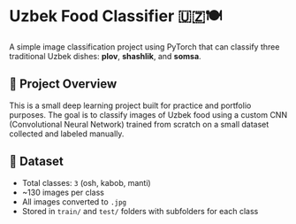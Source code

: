 
# Uzbek Food Classifier 🇺🇿🍽️

A simple image classification project using PyTorch that can classify three traditional Uzbek dishes: **plov**, **shashlik**, and **somsa**.

## 📌 Project Overview

This is a small deep learning project built for practice and portfolio purposes. The goal is to classify images of Uzbek food using a custom CNN (Convolutional Neural Network) trained from scratch on a small dataset collected and labeled manually.

## 📂 Dataset

- Total classes: `3` (osh, kabob, manti)
- ~130 images per class
- All images converted to `.jpg`
- Stored in `train/` and `test/` folders with subfolders for each class
